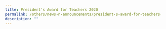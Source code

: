 ```yaml
---
title: President's Award for Teachers 2020
permalink: /others/news-n-announcements/president-s-award-for-teachers-2020/
description: ""
---
```

